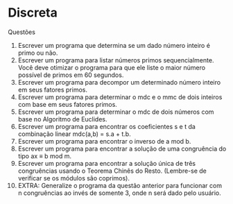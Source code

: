 # Discreta
Questões
1. Escrever um programa que determina se um dado número inteiro é primo ou não.
2. Escrever um programa para listar números primos sequencialmente. 
Você deve otimizar o programa para que ele liste o maior número possível de primos em 60 segundos.
3. Escrever um programa para decompor um determinado número inteiro em seus fatores primos.
4. Escrever um programa para determinar o mdc e o mmc de dois inteiros com base em seus fatores primos.
5. Escrever um programa para determinar o mdc de dois números com base no Algoritmo de Euclides.
6. Escrever um programa para encontrar os coeficientes s e t da combinação linear mdc(a,b) = s.a + t.b.
7. Escrever um programa para encontrar o inverso de a mod b.
8. Escrever um programa para encontrar a solução de uma congruência do tipo ax ≡ b mod m.
9. Escrever um programa para encontrar a solução única de três congruências usando o Teorema Chinês do Resto. (Lembre-se de verificar se os módulos são coprimos).
10. EXTRA: Generalize o programa da questão anterior para funcionar com n congruências ao invés de somente 3, onde n será dado pelo usuário.

